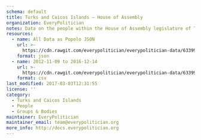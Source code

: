 ```yaml
---
schema: default
title: Turks and Caicos Islands — House of Assembly
organization: EveryPolitician
notes: Data on the people within the House of Assembly legislature of Turks and Caicos Islands.
resources:
  - name: All Data as Popolo JSON
    url: >-
      https://cdn.rawgit.com/everypolitician/everypolitician-data/63399c5fa1a2077fae1d71365da2c448d9abf7ca/data/Turks_and_Caicos_Islands/Assembly/ep-popolo-v1.0.json
    format: json
  - name: 2012-11-09 to 2016-12-14
    url: >-
      https://cdn.rawgit.com/everypolitician/everypolitician-data/63399c5fa1a2077fae1d71365da2c448d9abf7ca/data/Turks_and_Caicos_Islands/Assembly/term-2012.csv
    format: csv
last_modified: 2017-03-03T12:31:55
license: ''
category:
  - Turks and Caicos Islands
  - People
  - Groups & Bodies
maintainer: EveryPolitician
maintainer_email: team@everypolitician.org
more_info: http://docs.everypolitician.org
---
```


